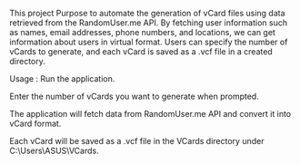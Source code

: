 This project Purpose to automate the generation of vCard files using data retrieved from the RandomUser.me API. By fetching user information such as names, email addresses, phone numbers, and locations, we can get information about users in virtual format. Users can specify the number of vCards to generate, and each vCard is saved as a .vcf file in a created directory. 

Usage : 
Run the application.

Enter the number of vCards you want to generate when prompted.

The application will fetch data from RandomUser.me API and convert it into vCard format.

Each vCard will be saved as a .vcf file in the VCards directory under C:\Users\ASUS\VCards.

